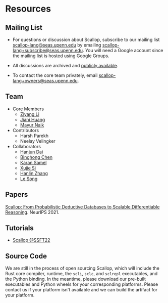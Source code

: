# Resources

## Mailing List

- For questions or discussion about Scallop, subscribe to our mailing list <scallop-lang@seas.upenn.edu> by emailing <scallop-lang+subscribe@seas.upenn.edu>. You will need a Google account since the mailing list is hosted using Google Groups.

- All discussions are archived and <a href="https://groups.google.com/a/seas.upenn.edu/g/scallop-lang">publicly available</a>.

- To contact the core team privately, email <scallop-lang+owners@seas.upenn.edu>.

## Team

- Core Members
  - [Ziyang Li](https://liby99.github.io/)
  - [Jiani Huang](http://cis.upenn.edu/~jianih)
  - [Mayur Naik](https://www.cis.upenn.edu/~mhnaik/)
- Contributors
  - Harsh Parekh
  - Neelay Velingker
- Collaborators
  - [Hanjun Dai](https://hanjun-dai.github.io/)
  - [Binghong Chen](http://binghongchen.net/)
  - [Karan Samel](https://karans.github.io/)
  - [Xujie Si](https://www.cs.mcgill.ca/~xsi/)
  - [Hanlin Zhang](#)
  - [Le Song](https://scholar.google.com/citations?user=Xl4E0CsAAAAJ&hl=en)

## Papers

[Scallop: From Probabilistic Deductive Databases to Scalable Differentiable Reasoning](https://www.cis.upenn.edu/~mhnaik/papers/neurips21.pdf). NeurIPS 2021.

## Tutorials

- [Scallop @SSFT22](/ssft22/index.html)

## Source Code

We are still in the process of open sourcing Scallop, which will include the
Rust core compiler, runtime, the `scli`, `sclc`, and `sclrepl` executables,
and the Python binding.
In the meantime, please download our pre-built executables and Python wheels
for your corresponding platforms.
Please contact us if your platform isn't available and we can build the artifact
for your platform.
